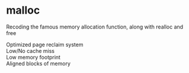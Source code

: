 # malloc

Recoding the famous memory allocation function, along with realloc and free

Optimized page reclaim system  
Low/No cache miss  
Low memory footprint  
Aligned blocks of memory   

